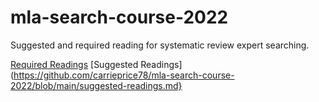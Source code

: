 # mla-search-course-2022
Suggested and required reading for systematic review expert searching.

[Required Readings](https://github.com/carrieprice78/mla-search-course-2022/blob/main/required-readings.md)
[Suggested Readings](https://github.com/carrieprice78/mla-search-course-2022/blob/main/suggested-readings.md}
